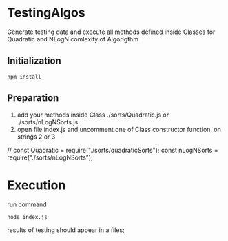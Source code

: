 # TestingAlgos
Generate testing data and execute all methods defined inside Classes for Quadratic and NLogN comlexity of Algorigthm

## Initialization
```
npm install
```

## Preparation
1. add your methods inside Class ./sorts/Quadratic.js or ./sorts/nLogNSorts.js
2. open file index.js and uncomment one of Class constructor function, on strings 2 or 3

// const Quadratic = require("./sorts/quadraticSorts");
const nLogNSorts = require("./sorts/nLogNSorts");

# Execution 
run command
```
node index.js
```

results of testing should appear in a files;
